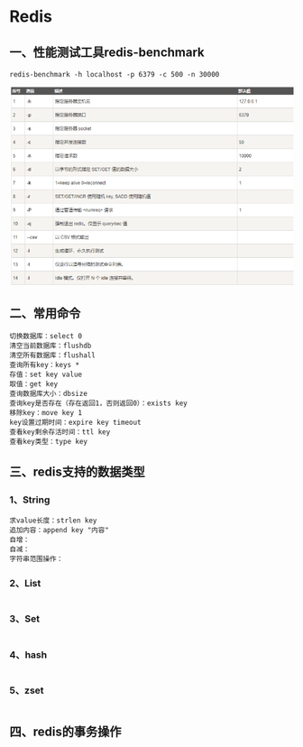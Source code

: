# Redis

## 一、性能测试工具redis-benchmark

~~~
redis-benchmark -h localhost -p 6379 -c 500 -n 30000
~~~

![img](Redis.assets/kuangstudye2a2d6bc-a9a0-4507-bc19-b4d6e2ab0f3b.png)

## 二、常用命令

~~~
切换数据库：select 0
清空当前数据库：flushdb
清空所有数据库：flushall
查询所有key：keys *
存值：set key value
取值：get key
查询数据库大小：dbsize
查询key是否存在（存在返回1，否则返回0）：exists key
移除key：move key 1
key设置过期时间：expire key timeout
查看key剩余存活时间：ttl key
查看key类型：type key
~~~

## 三、redis支持的数据类型

### 1、String

~~~
求value长度：strlen key
追加内容：append key "内容"
自增：
自减：
字符串范围操作：

~~~

### 2、List

~~~

~~~

### 3、Set

~~~

~~~

### 4、hash

~~~

~~~

### 5、zset

~~~

~~~

## 四、redis的事务操作








